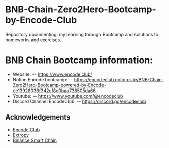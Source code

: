 # BNB-Chain-Zero2Hero-Bootcamp-by-Encode-Club
Repository documenting  my learning through Bootcamp and solutions to homeworks and exercises.

# BNB Chain Bootcamp information:
* Website: 
-- https://www.encode.club/
* Notion Encode bootcamp: 
-- https://encodeclub.notion.site/BNB-Chain-Zero2Hero-Bootcamp-powered-by-Encode-ee13926036f342ef8e0baa738505da66
* Youtube: 
-- https://www.youtube.com/@encodeclub
* Discord Channel EncodeClub:
-- https://discord.gg/encodeclub


## Acknowledgements

 - [Encode Club](https://www.encode.club/)
 - [Extropy](https://extropy.io/)
 - [Binance Smart Chain](https://www.bnbchain.org/en)
